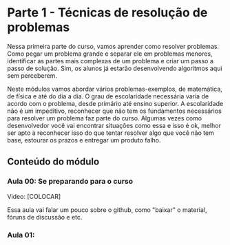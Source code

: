 # Parte 1 - Técnicas de resolução de problemas

Nessa primeira parte do curso, vamos aprender como resolver problemas. Como pegar um problema grande e separar ele em problemas menores, identificar as partes mais complexas de um problema e criar um passo a passo de solução. Sim, os alunos já estarão desenvolvendo algoritmos aqui sem perceberem.

Neste módulos vamos abordar vários problemas-exemplos, de matemática, de física e até do dia a dia. O grau de escolaridade necessária varia de acordo com o problema, desde primário até ensino superior. A escolaridade não é um impeditivo, reconhecer que não tem os fundamentos necessários para resolver um problema faz parte do curso. Algumas vezes como desenvolvedor você vai encontrar situações como essa e isso é ok, melhor ser apto a reconhecer isso do que tentar resolver algo que você não tem base, estourar os prazos e entregar um produto falho.

## Conteúdo do módulo

### Aula 00: Se preparando para o curso
Video: [COLOCAR]

Essa aula vai falar um pouco sobre o github, como "baixar" o material, fóruns de discussão e etc.

### Aula 01:


